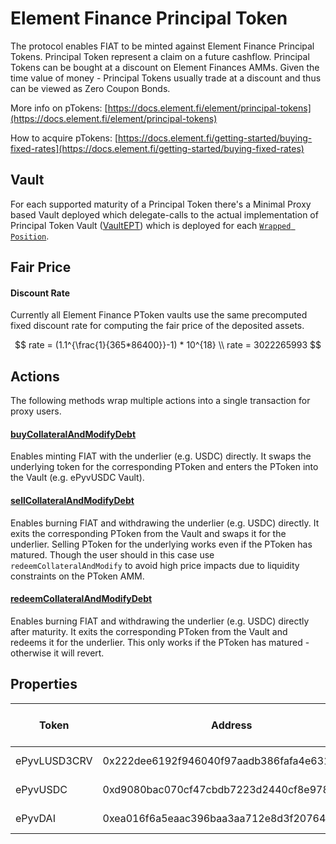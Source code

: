 # Element Finance Principal Token

The protocol enables FIAT to be minted against Element Finance Principal Tokens. Principal Token represent a claim on a future cashflow. Principal Tokens can be bought at a discount on Element Finances AMMs. Given the time value of money - Principal Tokens usually trade at a discount and thus can be viewed as Zero Coupon Bonds.

More info on pTokens: [https://docs.element.fi/element/principal-tokens](https://docs.element.fi/element/principal-tokens)

How to acquire pTokens: [https://docs.element.fi/getting-started/buying-fixed-rates](https://docs.element.fi/getting-started/buying-fixed-rates)

## Vault

For each supported maturity of a Principal Token there's a Minimal Proxy based Vault deployed which delegate-calls to the actual implementation of Principal Token Vault ([VaultEPT](https://github.com/fiatdao/vaults/blob/main/src/VaultEPT.sol)) which is deployed for each [`Wrapped Position`](https://docs.element.fi/element/element-smart-contracts/core-protocol-contracts/wrapped-position).&#x20;

## Fair Price

#### Discount Rate

Currently all Element Finance PToken vaults use the same precomputed fixed discount rate for computing the fair price of the deposited assets.

$$
rate = (1.1^{\frac{1}{365*86400}}-1) * 10^{18} 
\\ rate = 3022265993
$$

## Actions

The following methods wrap multiple actions into a single transaction for proxy users.

#### [buyCollateralAndModifyDebt](https://github.com/fiatdao/actions/blob/main/src/vault/VaultEPTActions.sol#L137)

Enables minting FIAT with the underlier (e.g. USDC) directly. It swaps the underlying token for the corresponding PToken and enters the PToken into the Vault (e.g. ePyvUSDC Vault).

#### [sellCollateralAndModifyDebt](https://github.com/fiatdao/actions/blob/main/src/vault/VaultEPTActions.sol#L177)

Enables burning FIAT and withdrawing the underlier (e.g. USDC) directly. It exits the corresponding PToken from the Vault and swaps it for the underlier. Selling PToken for the underlying works even if the PToken has matured. Though the user should in this case use `redeemCollateralAndModify` to avoid high price impacts due to liquidity constraints on the PToken AMM.

#### [redeemCollateralAndModifyDebt](https://github.com/fiatdao/actions/blob/main/src/vault/VaultEPTActions.sol#L218)

Enables burning FIAT and withdrawing the underlier (e.g. USDC) directly after maturity. It exits the corresponding PToken from the Vault and redeems it for the underlier. This only works if the PToken has matured - otherwise it will revert.&#x20;

## Properties

| Token        | Address                                    | Name                            | Liquidation Ratio | Interest Per Second | Debt Floor | Debt Ceiling     | Multiplier | Max Auction Duration | Auction Debt Floor |
| ------------ | ------------------------------------------ | ------------------------------- | ----------------- | ------------------- | ---------- | ---------------- | ---------- | -------------------- | ------------------ |
| ePyvLUSD3CRV | 0x222dee6192f946040f97aadb386fafa4e6310cdc | VaultEPT\_ePyvLUSD3CRV\_29APR22 | \~95.23%          | 1000000000317097919 | 250 $FIAT  | 3,500,000 $FIAT  | 1.05x      | 324000 Seconds       | 250.25 $FIAT       |
| ePyvUSDC     | 0xd9080bac070cf47cbdb7223d2440cf8e978e6b45 | vaultEPT\_ePyvUSDC\_29APR22     | \~95.23%          | 1000000000317097919 | 250 $FIAT  | 25,000,000 $FIAT | 1.05x      | 324000 Seconds       | 250.25 $FIAT       |
| ePyvDAI      | 0xea016f6a5eaac396baa3aa712e8d3f20764cbb1f | VaultEPT\_ePyvDAI\_29APR22      | \~95.23%          | 1000000000317097919 | 250 $FIAT  | 3,500,000 $FIAT  | 1.05x      | 324000               | 250.25 $FIAT       |
